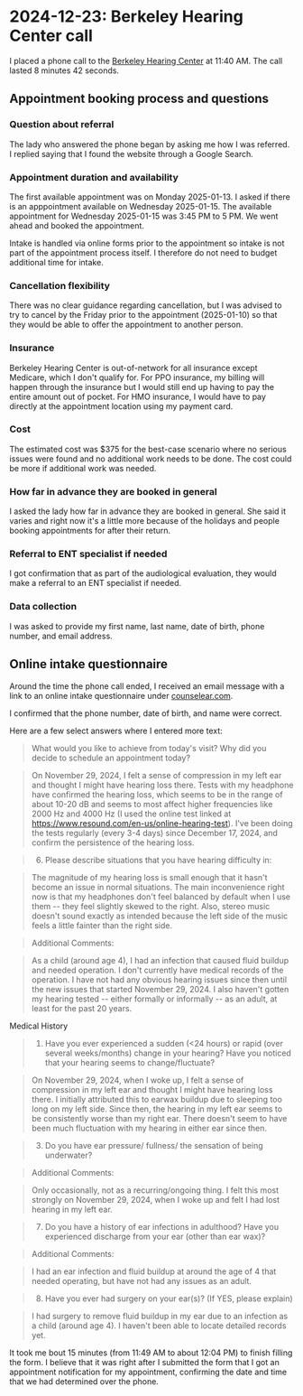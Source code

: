 # 2024-12-23: Berkeley Hearing Center call

I placed a phone call to the [Berkeley Hearing
Center](https://berkeleyhearing.com/) at 11:40 AM. The call lasted 8
minutes 42 seconds.

## Appointment booking process and questions

### Question about referral

The lady who answered the phone began by asking me how I was
referred. I replied saying that I found the website through a Google
Search.

### Appointment duration and availability

The first available appointment was on Monday 2025-01-13. I asked if
there is an apppointment available on Wednesday 2025-01-15. The
available appointment for Wednesday 2025-01-15 was 3:45 PM to 5 PM. We
went ahead and booked the appointment.

Intake is handled via online forms prior to the appointment so intake
is not part of the appointment process itself. I therefore do not need
to budget additional time for intake.

### Cancellation flexibility

There was no clear guidance regarding cancellation, but I was advised
to try to cancel by the Friday prior to the appointment (2025-01-10)
so that they would be able to offer the appointment to another person.

### Insurance

Berkeley Hearing Center is out-of-network for all insurance except
Medicare, which I don't qualify for. For PPO insurance, my billing
will happen through the insurance but I would still end up having to
pay the entire amount out of pocket. For HMO insurance, I would have
to pay directly at the appointment location using my payment card.

### Cost

The estimated cost was $375 for the best-case scenario where no
serious issues were found and no additional work needs to be done. The
cost could be more if additional work was needed.

### How far in advance they are booked in general

I asked the lady how far in advance they are booked in general. She
said it varies and right now it's a little more because of the
holidays and people booking appointments for after their return.

### Referral to ENT specialist if needed

I got confirmation that as part of the audiological evaluation, they
would make a referral to an ENT specialist if needed.

### Data collection

I was asked to provide my first name, last name, date of birth, phone
number, and email address.

## Online intake questionnaire

Around the time the phone call ended, I received an email message with
a link to an online intake questionnaire under
[counselear.com](https://www.counselear.com/).

I confirmed that the phone number, date of birth, and name were correct.

Here are a few select answers where I entered more text:

> What would you like to achieve from today's visit? Why did you decide to schedule an appointment today?

> On November 29, 2024, I felt a sense of compression in my left ear
> and thought I might have hearing loss there. Tests with my headphone
> have confirmed the hearing loss, which seems to be in the range of
> about 10-20 dB and seems to most affect higher frequencies like 2000
> Hz and 4000 Hz (I used the online test linked at
> https://www.resound.com/en-us/online-hearing-test). I've been doing
> the tests regularly (every 3-4 days) since December 17, 2024, and
> confirm the persistence of the hearing loss.

> 6. Please describe situations that you have hearing difficulty in:

> The magnitude of my hearing loss is small enough that it hasn't
> become an issue in normal situations. The main inconvenience right
> now is that my headphones don't feel balanced by default when I use
> them -- they feel slightly skewed to the right. Also, stereo music
> doesn't sound exactly as intended because the left side of the music
> feels a little fainter than the right side.

> Additional Comments:

> As a child (around age 4), I had an infection that caused fluid
> buildup and needed operation. I don't currently have medical records
> of the operation. I have not had any obvious hearing issues since
> then until the new issues that started November 29, 2024. I also
> haven't gotten my hearing tested -- either formally or informally --
> as an adult, at least for the past 20 years.

Medical History

> 1. Have you ever experienced a sudden (<24 hours) or rapid (over
> several weeks/months) change in your hearing? Have you noticed that
> your hearing seems to change/fluctuate?

> On November 29, 2024, when I woke up, I felt a sense of compression
> in my left ear and thought I might have hearing loss there.  I
> initially attributed this to earwax buildup due to sleeping too long
> on my left side. Since then, the hearing in my left ear seems to be
> consistently worse than my right ear. There doesn't seem to have
> been much fluctuation with my hearing in either ear since then.

> 3. Do you have ear pressure/ fullness/ the sensation of being underwater?

> Additional Comments:

> Only occasionally, not as a recurring/ongoing thing. I felt this
> most strongly on November 29, 2024, when I woke up and felt I had
> lost hearing in my left ear.

> 7. Do you have a history of ear infections in adulthood? Have you
> experienced discharge from your ear (other than ear wax)?

> Additional Comments:

> I had an ear infection and fluid buildup at around the age of 4 that
> needed operating, but have not had any issues as an adult.

> 8. Have you ever had surgery on your ear(s)? (If YES, please
> explain)

> I had surgery to remove fluid buildup in my ear due to an infection
> as a child (around age 4). I haven't been able to locate detailed
> records yet.

It took me bout 15 minutes (from 11:49 AM to about 12:04 PM) to finish
filling the form. I believe that it was right after I submitted the
form that I got an appointment notification for my appointment,
confirming the date and time that we had determined over the phone.

